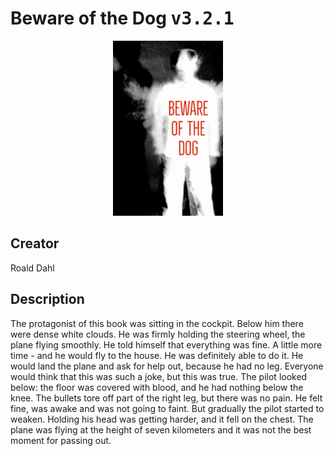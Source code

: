 
# Beware of the Dog <kbd>v3.2.1</kbd>

<center>
  <img src="./cover-1024.jpg"/>
</center>

## Creator
Roald Dahl

## Description
The protagonist of this book was sitting in the cockpit. Below him there were dense white clouds. He was firmly holding the steering wheel, the plane flying smoothly. He told himself that everything was fine. A little more time - and he would fly to the house. He was definitely able to do it. He would land the plane and ask for help out, because he had no leg. Everyone would think that this was such a joke, but this was true. The pilot looked below: the floor was covered with blood, and he had nothing below the knee. The bullets tore off part of the right leg, but there was no pain. He felt fine, was awake and was not going to faint. But gradually the pilot started to weaken. Holding his head was getting harder, and it fell on the chest. The plane was flying at the height of seven kilometers and it was not the best moment for passing out.
